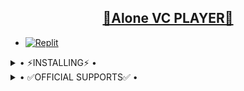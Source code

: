 <h2 align="center"> <a href="https://github.com/i-am-pro-king/ALONE_MUSIC">🔰Alone VC PLAYER🔰</a></h2>


- [![Replit](https://www.digitaldreamforge.com/wp-content/uploads/2019/10/Replit.jpg)](https://replit.com/@iampr0king/ALONE-STRING)


<details>
  <summary> • ⚡INSTALLING⚡ • </summary>
  <a href="https://heroku.com/deploy?template=https://github.com/i-am-pro-king/ALONE_MUSIC"><img src="https://www.herokucdn.com/deploy/button.svg"></a>
  
</details>

<details>
  <summary> • ✅OFFICIAL SUPPORTS✅ • </summary>
<a href="https://t.me/ALONE_MUSIC_ADD_ICT"> <img src="https://img.shields.io/badge/Support-Chat-blue?&logo=telegram" alt="Support Chat" /> </a><br>
<a href="https://t.me/Aron_is_bot"> <img src="https://img.shields.io/badge/ALONE-blue?&logo=telegram" alt="Contact Me" /> </a><br>
</details>

